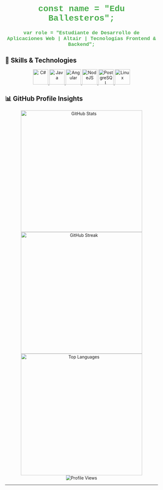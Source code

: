 <div align="center">
  <h1>
    <span style="font-family: 'Courier New', Courier, monospace; color: #4caf50;">
      const name = "Edu Ballesteros";
    </span>
  </h1>
  <h3>
    <span style="font-family: 'Courier New', Courier, monospace; color: #4caf50;">
      var role = "Estudiante de Desarrollo de Aplicaciones Web | Altair | Tecnologías Frontend & Backend";
    </span>
  </h3>
</div>

## 🚀 **Skills & Technologies**

<div align="center">
  <a href="https://docs.microsoft.com/en-us/dotnet/csharp/" target="_blank" rel="noreferrer">
    <img src="https://raw.githubusercontent.com/danielcranney/readme-generator/main/public/icons/skills/csharp-colored.svg" width="50" height="50" alt="C#" title="C#" />
  </a>
  <a href="https://www.oracle.com/java/" target="_blank" rel="noreferrer">
    <img src="https://raw.githubusercontent.com/danielcranney/readme-generator/main/public/icons/skills/java-colored.svg" width="50" height="50" alt="Java" title="Java" />
  </a>
  <a href="https://angular.io/" target="_blank" rel="noreferrer">
    <img src="https://raw.githubusercontent.com/danielcranney/readme-generator/main/public/icons/skills/angularjs-colored.svg" width="50" height="50" alt="Angular" title="Angular" />
  </a>
  <a href="https://nodejs.org/en/" target="_blank" rel="noreferrer">
    <img src="https://raw.githubusercontent.com/danielcranney/readme-generator/main/public/icons/skills/nodejs-colored.svg" width="50" height="50" alt="NodeJS" title="NodeJS" />
  </a>
  <a href="https://www.postgresql.org/" target="_blank" rel="noreferrer">
    <img src="https://raw.githubusercontent.com/danielcranney/readme-generator/main/public/icons/skills/postgresql-colored.svg" width="50" height="50" alt="PostgreSQL" title="PostgreSQL" />
  </a>
  <a href="https://www.linux.org" target="_blank" rel="noreferrer">
    <img src="https://raw.githubusercontent.com/danielcranney/readme-generator/main/public/icons/skills/linux-colored.svg" width="50" height="50" alt="Linux" title="Linux" />
  </a>
</div>


## 📊 **GitHub Profile Insights**

<div align="center">
  <!-- GitHub Stats -->
  <a href="https://github.com/eduballesteros">
    <img src="https://github-readme-stats.vercel.app/api?username=eduballesteros&show_icons=true&count_private=true&hide=prs&title_color=4caf50&text_color=ffffff&icon_color=4caf50&bg_color=1c1917&hide_border=true&locale=en" alt="GitHub Stats" width="400" />
  </a>

  <!-- Streak Stats -->
  <a href="https://github.com/eduballesteros">
    <img src="https://github-readme-streak-stats.herokuapp.com/?user=eduballesteros&stroke=ffffff&background=1c1917&ring=4caf50&fire=4caf50&currStreakNum=ffffff&currStreakLabel=4caf50&sideNums=ffffff&sideLabels=ffffff&dates=ffffff&hide_border=true" alt="GitHub Streak" width="400" />
  </a>

  <!-- Most Used Languages -->
  <a href="https://github.com/eduballesteros">
    <img src="https://github-readme-stats.vercel.app/api/top-langs/?username=eduballesteros&langs_count=10&title_color=4caf50&text_color=ffffff&icon_color=4caf50&bg_color=1c1917&hide_border=true&locale=en&layout=compact" alt="Top Languages" width="400" />
  </a>

  <!-- Profile Views -->
  <br />
  <img src="https://komarev.com/ghpvc/?username=eduballesteros&style=flat-square&color=blue" alt="Profile Views" />
</div>

---


